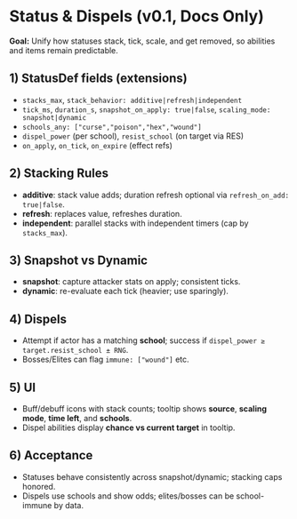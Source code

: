 # Status & Dispels (v0.1, Docs Only)

**Goal:** Unify how statuses stack, tick, scale, and get removed, so abilities and items remain predictable.

## 1) StatusDef fields (extensions)
- `stacks_max`, `stack_behavior: additive|refresh|independent`
- `tick_ms`, `duration_s`, `snapshot_on_apply: true|false`, `scaling_mode: snapshot|dynamic`
- `schools_any: ["curse","poison","hex","wound"]`
- `dispel_power` (per school), `resist_school` (on target via RES)
- `on_apply`, `on_tick`, `on_expire` (effect refs)

## 2) Stacking Rules
- **additive**: stack value adds; duration refresh optional via `refresh_on_add: true|false`.
- **refresh**: replaces value, refreshes duration.
- **independent**: parallel stacks with independent timers (cap by `stacks_max`).

## 3) Snapshot vs Dynamic
- **snapshot**: capture attacker stats on apply; consistent ticks.
- **dynamic**: re-evaluate each tick (heavier; use sparingly).

## 4) Dispels
- Attempt if actor has a matching **school**; success if `dispel_power ≥ target.resist_school ± RNG`.  
- Bosses/Elites can flag `immune: ["wound"]` etc.

## 5) UI
- Buff/debuff icons with stack counts; tooltip shows **source**, **scaling mode**, **time left**, and **schools**.  
- Dispel abilities display **chance vs current target** in tooltip.

## 6) Acceptance
- Statuses behave consistently across snapshot/dynamic; stacking caps honored.  
- Dispels use schools and show odds; elites/bosses can be school-immune by data.

